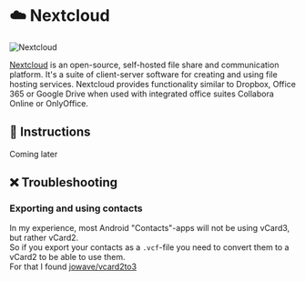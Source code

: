 # ☁️ Nextcloud
![Nextcloud](https://www.prianto.com/fileadmin/user_upload/Vendors/Nextcloud/nextcloud-logo_modified.png)

[Nextcloud](https://nextcloud.com) is an open-source, self-hosted file share and communication platform. It's a suite of client-server software for creating and using file hosting services. Nextcloud provides functionality similar to Dropbox, Office 365 or Google Drive when used with integrated office suites Collabora Online or OnlyOffice.

## 📜 Instructions
Coming later

## ❌ Troubleshooting

### Exporting and using contacts
In my experience, most Android "Contacts"-apps will not be using vCard3, but rather vCard2. \
So if you export your contacts as a `.vcf`-file you need to convert them to a vCard2 to be able to use them. \
For that I found [jowave/vcard2to3](https://github.com/jowave/vcard2to3)
